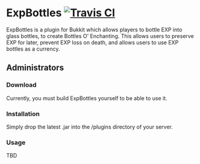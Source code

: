 # ExpBottles [![Travis CI](https://secure.travis-ci.org/MinerAp/ExpBottles.png)](http://travis-ci.org/#!/MinerAp/ExpBottles)

ExpBottles is a plugin for Bukkit which allows players to bottle EXP into glass bottles, to create Bottles O' Enchanting.
This allows users to preserve EXP for later, prevent EXP loss on death, and allows users to use EXP bottles as a currency.

## Administrators

### Download

Currently, you must build ExpBottles yourself to be able to use it.

### Installation

Simply drop the latest .jar into the /plugins directory of your server.

### Usage

TBD
